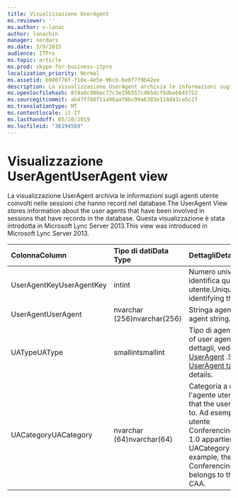 ```yaml
---
title: Visualizzazione UserAgent
ms.reviewer: ''
ms.author: v-lanac
author: lanachin
manager: serdars
ms.date: 3/9/2015
audience: ITPro
ms.topic: article
ms.prod: skype-for-business-itpro
localization_priority: Normal
ms.assetid: b986f76f-f16e-4e5e-96cb-6e8f7f9b42ee
description: La visualizzazione UserAgent archivia le informazioni sugli agenti utente coinvolti nelle sessioni che hanno record nel database. Questa visualizzazione è stata introdotta in Microsoft Lync Server 2013.
ms.openlocfilehash: 874a9c986ec77c3e19b557cd65dcf6dbeb045752
ms.sourcegitcommit: ab47ff88f51a96aaf8bc99a6303e114d41ca5c2f
ms.translationtype: MT
ms.contentlocale: it-IT
ms.lasthandoff: 05/20/2019
ms.locfileid: "36194569"
---
```

# <a name="useragent-view"></a><span data-ttu-id="89b43-104">Visualizzazione UserAgent</span><span class="sxs-lookup"><span data-stu-id="89b43-104">UserAgent view</span></span>
 
<span data-ttu-id="89b43-105">La visualizzazione UserAgent archivia le informazioni sugli agenti utente coinvolti nelle sessioni che hanno record nel database.</span><span class="sxs-lookup"><span data-stu-id="89b43-105">The UserAgent View stores information about the user agents that have been involved in sessions that have records in the database.</span></span> <span data-ttu-id="89b43-106">Questa visualizzazione è stata introdotta in Microsoft Lync Server 2013.</span><span class="sxs-lookup"><span data-stu-id="89b43-106">This view was introduced in Microsoft Lync Server 2013.</span></span>
  
|<span data-ttu-id="89b43-107">**Colonna**</span><span class="sxs-lookup"><span data-stu-id="89b43-107">**Column**</span></span>|<span data-ttu-id="89b43-108">**Tipo di dati**</span><span class="sxs-lookup"><span data-stu-id="89b43-108">**Data Type**</span></span>|<span data-ttu-id="89b43-109">**Dettagli**</span><span class="sxs-lookup"><span data-stu-id="89b43-109">**Details**</span></span>|
|:-----|:-----|:-----|
|<span data-ttu-id="89b43-110">UserAgentKey</span><span class="sxs-lookup"><span data-stu-id="89b43-110">UserAgentKey</span></span>  <br/> |<span data-ttu-id="89b43-111">int</span><span class="sxs-lookup"><span data-stu-id="89b43-111">int</span></span>  <br/> |<span data-ttu-id="89b43-112">Numero univoco che identifica questo agente utente.</span><span class="sxs-lookup"><span data-stu-id="89b43-112">Unique number identifying this user agent.</span></span>  <br/> |
|<span data-ttu-id="89b43-113">UserAgent</span><span class="sxs-lookup"><span data-stu-id="89b43-113">UserAgent</span></span>  <br/> |<span data-ttu-id="89b43-114">nvarchar (256)</span><span class="sxs-lookup"><span data-stu-id="89b43-114">nvarchar(256)</span></span>  <br/> |<span data-ttu-id="89b43-115">Stringa agente utente.</span><span class="sxs-lookup"><span data-stu-id="89b43-115">User agent string.</span></span>  <br/> |
|<span data-ttu-id="89b43-116">UAType</span><span class="sxs-lookup"><span data-stu-id="89b43-116">UAType</span></span>  <br/> |<span data-ttu-id="89b43-117">smallint</span><span class="sxs-lookup"><span data-stu-id="89b43-117">smallint</span></span>  <br/> |<span data-ttu-id="89b43-118">Tipo di agente utente.</span><span class="sxs-lookup"><span data-stu-id="89b43-118">Type of user agent.</span></span> <span data-ttu-id="89b43-119">Per altri dettagli, vedere la [tabella UserAgent](useragent.md) .</span><span class="sxs-lookup"><span data-stu-id="89b43-119">See the [UserAgent table](useragent.md) for more details.</span></span> <br/> |
|<span data-ttu-id="89b43-120">UACategory</span><span class="sxs-lookup"><span data-stu-id="89b43-120">UACategory</span></span>  <br/> |<span data-ttu-id="89b43-121">nvarchar (64)</span><span class="sxs-lookup"><span data-stu-id="89b43-121">nvarchar(64)</span></span>  <br/> |<span data-ttu-id="89b43-122">Categoria a cui appartiene l'agente utente.</span><span class="sxs-lookup"><span data-stu-id="89b43-122">Category that the user agent belongs to.</span></span> <span data-ttu-id="89b43-123">Ad esempio, l'agente utente Conferencing_Attendant_ 1.0 appartiene alla UACategory CAA.</span><span class="sxs-lookup"><span data-stu-id="89b43-123">For example, the user agent Conferencing_Attendant_1.0 belongs to the UACategory CAA.</span></span>  <br/> |
   

